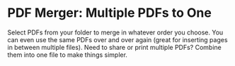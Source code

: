 # PDF Merger: Multiple PDFs to One

Select PDFs from your folder to merge in whatever order you choose. You can even use the same PDFs over and over again (great for inserting pages in between multiple files). Need to share or print multiple PDFs? Combine them into one file to make things simpler.

